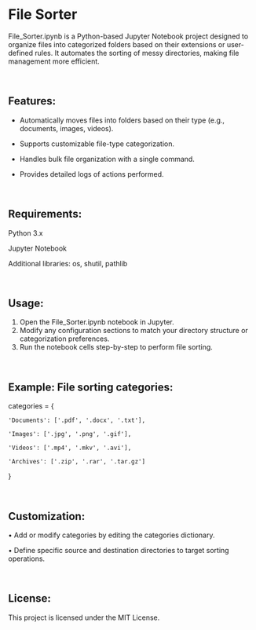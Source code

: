 # **File Sorter**

File_Sorter.ipynb is a Python-based Jupyter Notebook project designed to organize files into categorized folders based on their extensions or user-defined rules. It automates the sorting of messy directories, making file management more efficient.

<br>

## **Features:**

- Automatically moves files into folders based on their type (e.g., documents, images, videos).

- Supports customizable file-type categorization.

- Handles bulk file organization with a single command.

- Provides detailed logs of actions performed.

<br>

## **Requirements:**

Python 3.x

Jupyter Notebook

Additional libraries: os, shutil, pathlib



<br>

## **Usage:**

1.	Open the File_Sorter.ipynb notebook in Jupyter.
2.	Modify any configuration sections to match your directory structure or categorization preferences.
3.	Run the notebook cells step-by-step to perform file sorting.
   
<br>

## **Example: File sorting categories:**

categories = {

    'Documents': ['.pdf', '.docx', '.txt'],
    
    'Images': ['.jpg', '.png', '.gif'],
    
    'Videos': ['.mp4', '.mkv', '.avi'],
    
    'Archives': ['.zip', '.rar', '.tar.gz']
    
}

<br>

## **Customization:**

•	Add or modify categories by editing the categories dictionary.

•	Define specific source and destination directories to target sorting operations.

<br>

## **License:**

This project is licensed under the MIT License.



<br>
<br>
<br>

